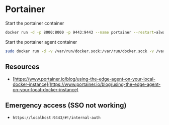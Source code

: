 # Portainer

Start the portainer container
```bash
docker run -d -p 8000:8000 -p 9443:9443 --name portainer --restart=always -v /var/docker/portainer/volumes/data:/data portainer/portainer-ee:latest
```

Start the portainer agent container
```bash
sudo docker run -d -v /var/run/docker.sock:/var/run/docker.sock -v /var/lib/docker/volumes:/var/lib/docker/volumes -v /:/host -v /var/docker/portainer-agent/volumes/data:/data --restart always -e EDGE=1 -e EDGE_ID=[EDGE_ID] -e EDGE_KEY=[EDGE_KEY]  -e EDGE_INSECURE_POLL=1 --name portainer-edge-agent --add-host=host.docker.internal:host-gateway portainer/agent:2.16.2
```

## Resources
- [https://www.portainer.io/blog/using-the-edge-agent-on-your-local-docker-instance](https://www.portainer.io/blog/using-the-edge-agent-on-your-local-docker-instance)

## Emergency access (SSO not working)
- `https://localhost:9443/#!/internal-auth`